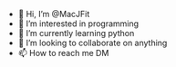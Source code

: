 - 👋 Hi, I’m @MacJFit
- 👀 I’m interested in programming
- 🌱 I’m currently learning python
- 💞️ I’m looking to collaborate on anything
- 📫 How to reach me DM

<!---
MacJFit/MacJFit is a ✨ special ✨ repository because its `README.md` (this file) appears on your GitHub profile.
You can click the Preview link to take a look at your changes.
--->
